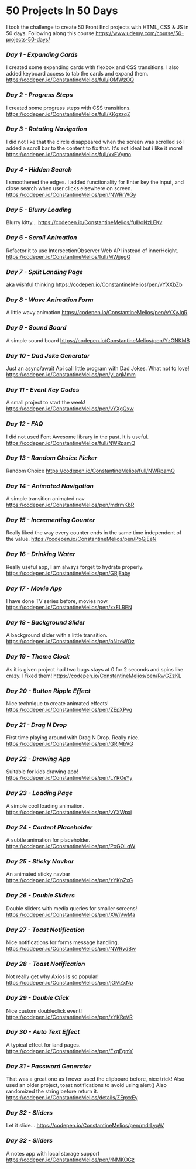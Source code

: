 # 50 Projects In 50 Days

I took the challenge to create 50 Front End projects with HTML, CSS & JS in 50 days. 
Following along this course https://www.udemy.com/course/50-projects-50-days/

### *Day 1 - Expanding Cards*
I created some expanding cards with flexbox and CSS transitions. I also added keyboard access to tab the cards and expand them.
https://codepen.io/ConstantineMelios/full/jOMWzOQ

### *Day 2 - Progress Steps*
I created some progress steps with CSS transitions.
https://codepen.io/ConstantineMelios/full/KKgzzqZ

### *Day 3 - Rotating Navigation*
I did not like that the circle disappeared when the screen was scrolled so I added a scroll bar to the content to fix that. It's not ideal but i like it more!
https://codepen.io/ConstantineMelios/full/xxEVymo

### *Day 4 - Hidden Search*
I smoothened the edges. I added functionality for Enter key the input, and close search when user clicks elsewhere on screen.
https://codepen.io/ConstantineMelios/pen/NWRrWGy

### *Day 5 - Blurry Loading*
Blurry kitty...
https://codepen.io/ConstantineMelios/full/oNzLEKv

### *Day 6 - Scroll Animation*
Refactor it to use IntersectionObserver Web API instead of innerHeight.
https://codepen.io/ConstantineMelios/full/MWjjegG

### *Day 7 - Split Landing Page*
aka wishful thinking
https://codepen.io/ConstantineMelios/pen/vYXXbZb

### *Day 8 - Wave Animation Form*
A little wavy animation
https://codepen.io/ConstantineMelios/pen/vYXyJqR

### *Day 9 - Sound Board*
A simple sound board
https://codepen.io/ConstantineMelios/pen/YzGNKMB

### *Day 10 - Dad Joke Generator*
Just an async/await Api call little program with Dad Jokes. What not to love!
https://codepen.io/ConstantineMelios/pen/yLagMmm


### *Day 11 - Event Key Codes*
A small project to start the week!
https://codepen.io/ConstantineMelios/pen/vYXgQxw

### *Day 12 - FAQ*
I did not used Font Awesome library in the past. It is useful.
https://codepen.io/ConstantineMelios/full/NWRpamQ 


### *Day 13 - Random Choice Picker*
Random Choice
https://codepen.io/ConstantineMelios/full/NWRpamQ

### *Day 14 - Animated Navigation*
A simple transition animated nav
https://codepen.io/ConstantineMelios/pen/mdrmKbR

### *Day 15 - Incrementing Counter*
Really liked the way every counter ends in the same time independent of the value.
https://codepen.io/ConstantineMelios/pen/PoGjEeN

### *Day 16 - Drinking Water*
Really useful app, I am always forget to hydrate properly.
https://codepen.io/ConstantineMelios/pen/GRjEaby

### *Day 17 - Movie App*
I have done TV series before, movies now.
https://codepen.io/ConstantineMelios/pen/xxELREN

### *Day 18 - Background Slider*
A background slider with a little transition.
https://codepen.io/ConstantineMelios/pen/oNzeWOz

### *Day 19 - Theme Clock*
As it is given project had two bugs stays at 0 for 2 seconds and spins like crazy. I fixed them!
https://codepen.io/ConstantineMelios/pen/RwGZzKL

### *Day 20 - Button Ripple Effect*
Nice technique to create animated effects!
https://codepen.io/ConstantineMelios/pen/ZEpXPvg

### *Day 21 - Drag N Drop*
First time playing around with Drag N Drop. Really nice.
https://codepen.io/ConstantineMelios/pen/GRjMbVG

### *Day 22 - Drawing App*
Suitable for kids drawing app!
https://codepen.io/ConstantineMelios/pen/LYROeYy

### *Day 23 - Loading Page*
A simple cool loading animation.
https://codepen.io/ConstantineMelios/pen/vYXWpxj

### *Day 24 - Content Placeholder*
A subtle animation for placeholder.
https://codepen.io/ConstantineMelios/pen/PoGOLqW

### *Day 25 - Sticky Navbar*
An animated sticky navbar
https://codepen.io/ConstantineMelios/pen/zYKpZxG

### *Day 26 - Double Sliders*
Double sliders with media queries for smaller screens!
https://codepen.io/ConstantineMelios/pen/XWjVwMa

### *Day 27 - Toast Notification*
Nice notifications for forms message handling.
https://codepen.io/ConstantineMelios/pen/NWRydBw


### *Day 28 - Toast Notification*
Not really get why Axios is so popular! 
https://codepen.io/ConstantineMelios/pen/jOMZxNp

### *Day 29 - Double Click*
Nice custom doubleclick event!
https://codepen.io/ConstantineMelios/pen/zYKReVR

### *Day 30 - Auto Text Effect*
A typical effect for land pages.
https://codepen.io/ConstantineMelios/pen/ExgEgmY

### *Day 31 - Password Generator*
That was a great one as I never used the clipboard before, nice trick! Also used an older project, toast notifications to avoid using alert() Also randomized the string before return it.
https://codepen.io/ConstantineMelios/details/ZEpxxEy

### *Day 32 - Sliders*
Let it slide...
https://codepen.io/ConstantineMelios/pen/mdrLyqW

### *Day 32 - Sliders*
A notes app with local storage support
https://codepen.io/ConstantineMelios/pen/rNMKOGz
